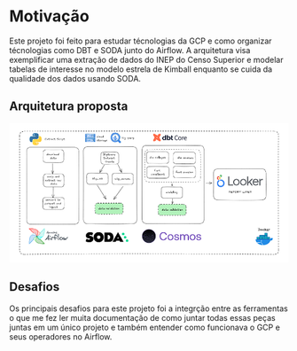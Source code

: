 # Motivação

Este projeto foi feito para estudar técnologias da GCP e como organizar técnologias como DBT e SODA junto do Airflow.  A arquitetura visa exemplificar uma extração de dados do INEP do Censo Superior e modelar tabelas de interesse no modelo estrela de Kimball enquanto se cuida da qualidade dos dados usando SODA.

## Arquitetura proposta

![alt text](docs/architecture.png)


## Desafios

Os principais desafios para este projeto foi a integrção entre as ferramentas o que me fez ler muita documentação de como juntar todas essas peças juntas em um único projeto e também entender como funcionava o GCP e seus operadores no Airflow.

